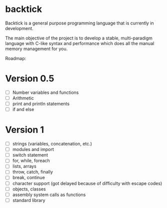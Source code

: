 # backtick
Backtick is a general purpose programming language that is currently in development.

The main objective of the project is to develop a stable, multi-paradigm
language with C-like syntax and performance which does all the manual memory management for you.

Roadmap:

# Version 0.5
- [ ] Number variables and functions
- [ ] Arithmetic
- [ ] print and println statements
- [ ] if and else

# Version 1
- [ ] strings (variables, concatenation, etc.)
- [ ] modules and import
- [ ] switch statement
- [ ] for, while, foreach
- [ ] lists, arrays
- [ ] throw, catch, finally
- [ ] break, continue
- [ ] character support (got delayed because of difficulty with escape codes)
- [ ] objects, classes
- [ ] assembly system calls as functions
- [ ] standard library